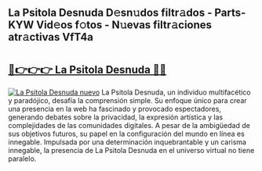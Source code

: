 ## La Psitola Desnuda D𝚎sn𝚞dos filtr𝚊dos - Parts-KYW Vid𝚎os f𝚘tos - N𝚞evas filtr𝚊ciones atr𝚊ctivas VfT4a

# <h2><a href="http://mb9mhj.tromn.icu/?c=La+Psitola+Desnuda">🔗👉👉👉 La Psitola Desnuda 🔗🔗</a></h2>

[![La Psitola Desnuda nuevo](https://i.imgur.com/pEAQMta.gif)](http://mb9mhj.tromn.icu/?c=La+Psitola+Desnuda)
La Psitola Desnuda, un individuo multifacético y paradójico, desafía la comprensión simple. Su enfoque único para crear una presencia en la web ha fascinado y provocado espectadores, generando debates sobre la privacidad, la expresión artística y las complejidades de las comunidades digitales. A pesar de la ambigüedad de sus objetivos futuros, su papel en la configuración del mundo en línea es innegable. Impulsada por una determinación inquebrantable y un carisma innegable, la presencia de La Psitola Desnuda en el universo virtual no tiene paralelo.
